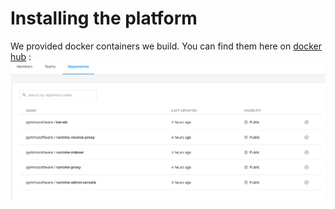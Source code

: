 # Installing the platform
We provided docker containers we build.
You can find them here on [docker hub][1] : 
![alt text][image-1]



[1]:	https://hub.docker.com/orgs/pymmasoftware/repositories

[image-1]:	DockerHub.png "Title"